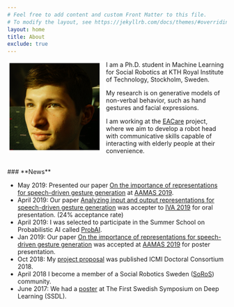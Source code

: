```yaml
---
# Feel free to add content and custom Front Matter to this file.
# To modify the layout, see https://jekyllrb.com/docs/themes/#overriding-theme-defaults
layout: home
title: About
exclude: true
---
```

<img style="float: left; border: 5px solid white; padding-right: 10px;" src="assets/me2.jpeg" height="200" alt="portrait">
I am a Ph.D. student in Machine Learning for Social Robotics at KTH Royal Institute of Technology, Stockholm, Sweden.

My research is on generative models of non-verbal behavior, such as hand gestures and facial expressions.

I am working at the [EACare](http://www.csc.kth.se/cvap/EACare/) project, where we aim to develop a robot head with communicative skills capable of interacting with elderly people at their convenience.




<br>
### **News**

* May 2019: Presented our paper [On the importance of representations for speech-driven gesture generation](http://www.ifaamas.org/Proceedings/aamas2019/pdfs/p2072.pdf) at [AAMAS 2019](http://aamas2019.encs.concordia.ca/).
* April 2019: Our paper [Analyzing input and output representations for speech-driven gesture generation](https://www.researchgate.net/publication/331645229_Analyzing_Input_and_Output_Representations_for_Speech-Driven_Gesture_Generation) was accepter to [IVA 2019](https://iva2019.sciencesconf.org/) for oral presentation. (24% acceptance rate)
* April 2019: I was selected to participate in the Summer School on Probabilistic AI called [ProbAI](https://probabilistic.ai/).
* Jan 2019: Our paper [On the importance of representations for speech-driven gesture generation](http://www.ifaamas.org/Proceedings/aamas2019/pdfs/p2072.pdf) was accepted at [AAMAS 2019](http://aamas2019.encs.concordia.ca/) for poster presentation.
* Oct 2018: My [project proposal](https://www.researchgate.net/publication/328032360_Data_Driven_Non-Verbal_Behavior_Generation_for_Humanoid_Robots) was published ICMI Doctoral Consortium 2018.
* April 2018 I become a member of a Social Robotics Sweden ([SoRoS](https://soros-community.github.io/)) community.
* June 2017: We had a [poster](https://www.csc.kth.se/~hedvig/publications/ssdl_17.pdf) at The First Swedish Symposium on Deep Learning (SSDL).
